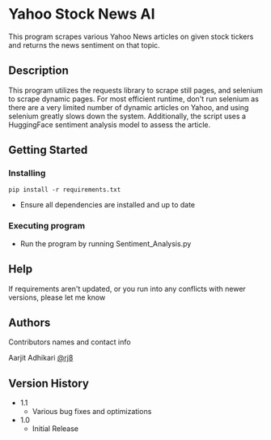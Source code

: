 # Yahoo Stock News AI

This program scrapes various Yahoo News articles on given stock tickers and returns the news sentiment on that topic.

## Description

This program utilizes the requests library to scrape still pages, and selenium to scrape dynamic pages. For most efficient runtime, don't run selenium as there are a very limited number of dynamic articles on Yahoo, and using selenium greatly slows down the system. Additionally, the script uses a HuggingFace sentiment analysis model to assess the article.

## Getting Started

### Installing
```
pip install -r requirements.txt
```
* Ensure all dependencies are installed and up to date

### Executing program

* Run the program by running Sentiment_Analysis.py

## Help

If requirements aren't updated, or you run into any conflicts with newer versions, please let me know

## Authors

Contributors names and contact info

Aarjit Adhikari
[@rj8](microrew0@gmail.com)

## Version History

* 1.1
    * Various bug fixes and optimizations
* 1.0
    * Initial Release

